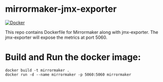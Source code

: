 # mirrormaker-jmx-exporter
[![Docker](https://github.com/yogeshraj-au/mirrormaker-jmx-exporter/actions/workflows/docker-publish.yml/badge.svg)](https://github.com/yogeshraj-au/mirrormaker-jmx-exporter/actions/workflows/docker-publish.yml)

This repo contains Dockerfile for Mirrormaker along with jmx-exporter. The jmx-exporter will expose the metrics at port 5060.

# Build and Run the docker image:

```
docker build -t mirrormaker .
docker run -d --name mirrormaker -p 5060:5060 mirrormaker
```